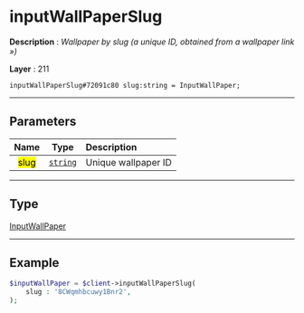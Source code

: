# inputWallPaperSlug

**Description** : *Wallpaper by slug (a unique ID, obtained from a wallpaper link »)*

**Layer** : 211

```tl
inputWallPaperSlug#72091c80 slug:string = InputWallPaper;
```

---

## Parameters

| Name | Type | Description |
| :---: | :---: | :--- |
| <mark>slug</mark> | [`string`](type/string) | Unique wallpaper ID |

---

## Type

[InputWallPaper](type/InputWallPaper)

---

## Example

```php
$inputWallPaper = $client->inputWallPaperSlug(
	slug : '8CWqmhbcuwy1Bnr2',
);
```